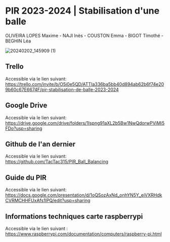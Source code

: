 # PIR 2023-2024 | Stabilisation d'une balle
OLIVEIRA LOPES Maxime - NAJI Inès - COUSTON Emma - BIGOT Timothé - BEGHIN Léa

![20240202_145909 (1)](https://github.com/Moliveiralo/PIR-2324-StabilisationBalle/assets/133717115/8f52fa8f-02b0-4ea9-83f4-4813ad36bbab)

## Trello
Accessible via le lien suivant: https://trello.com/invite/b/O5i0e5QD/ATTIa336ba5bb40d894ab62b6f74e209b60c67E6674F/pir-stabilisation-de-balle-2023-2024

## Google Drive
Accessible via le lien suivant: https://drive.google.com/drive/folders/1lspng91aXL2b5Bw1NwQdorwPViMi5FDo?usp=sharing

## Github de l'an dernier
Accessible via le lien suivant: https://github.com/TacTac315/PIR_Ball_Balancing

## Guide du PIR
Accessible via le lien suivant: https://docs.google.com/presentation/d/1oQSozAxNd_onhYN5Y_eiVXRHdkCVRMCHHFUxAfs1lPQ/edit?usp=sharing

## Informations techniques carte raspberrypi
Accessible via le lien suivant : https://www.raspberrypi.com/documentation/computers/raspberry-pi.html
